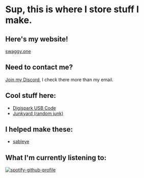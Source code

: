 # Sup, this is where I store stuff I make.
## Here's my website!
[swaggy.one](https://swaggy.one/)
## Need to contact me?
[Join my Discord](https://discord.gg/qa3pfraewT), I check there more than my email.
## Cool stuff here:
* [Digispark USB Code](https://github.com/slash1div/slash1div/tree/main/Digispark)
* [Junkyard (random junk)](https://github.com/slash1div/slash1div/tree/main/Junkyard)
## I helped make these:
* [sableye](https://github.com/curiositlyxd/sableye)
## What I'm currently listening to:


[![spotify-github-profile](https://spotify-github-profile.vercel.app/api/view?uid=hwqgqejwdh0gjoc7se9zyk20p&cover_image=true&theme=novatorem)](https://spotify-github-profile.vercel.app/api/view?uid=hwqgqejwdh0gjoc7se9zyk20p&redirect=true)
